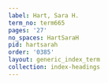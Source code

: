 ```yaml
---
label: Hart, Sara H.
term_no: term665
pages: '27'
no_spaces: HartSaraH
pid: hartsarah
order: '0385'
layout: generic_index_term
collection: index-headings
---
```

